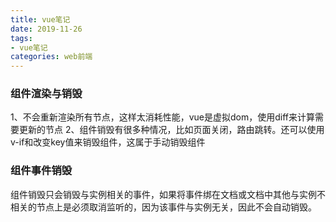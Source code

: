 ```yaml
---
title: vue笔记
date: 2019-11-26
tags:
- vue笔记
categories: web前端
---
```

### 组件渲染与销毁
1、不会重新渲染所有节点，这样太消耗性能，vue是虚拟dom，使用diff来计算需要更新的节点
2、组件销毁有很多种情况，比如页面关闭，路由跳转。还可以使用v-if和改变key值来销毁组件，这属于手动销毁组件

### 组件事件销毁
组件销毁只会销毁与实例相关的事件，如果将事件绑在文档或文档中其他与实例不相关的节点上是必须取消监听的，因为该事件与实例无关，因此不会自动销毁。

